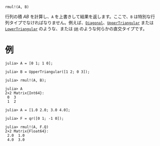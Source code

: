 ```
rmul!(A, B)
```

行列の積 $AB$ を計算し、`A` を上書きして結果を返します。ここで、`B` は特別な行列タイプでなければなりません。例えば、[`Diagonal`](@ref)、[`UpperTriangular`](@ref) または [`LowerTriangular`](@ref) のような、または [`QR`](@ref) のような何らかの直交タイプです。

# 例

```jldoctest
julia> A = [0 1; 1 0];

julia> B = UpperTriangular([1 2; 0 3]);

julia> rmul!(A, B);

julia> A
2×2 Matrix{Int64}:
 0  3
 1  2

julia> A = [1.0 2.0; 3.0 4.0];

julia> F = qr([0 1; -1 0]);

julia> rmul!(A, F.Q)
2×2 Matrix{Float64}:
 2.0  1.0
 4.0  3.0
```
